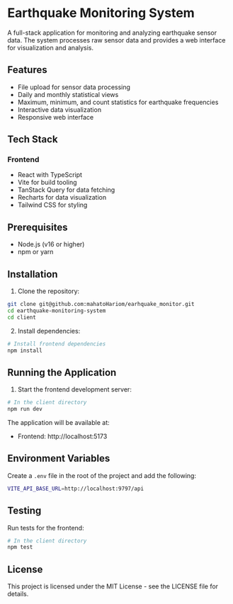 # Earthquake Monitoring System

A full-stack application for monitoring and analyzing earthquake sensor data. The system processes raw sensor data and provides a web interface for visualization and analysis.

## Features

- File upload for sensor data processing
- Daily and monthly statistical views
- Maximum, minimum, and count statistics for earthquake frequencies
- Interactive data visualization
- Responsive web interface

## Tech Stack

### Frontend

- React with TypeScript
- Vite for build tooling
- TanStack Query for data fetching
- Recharts for data visualization
- Tailwind CSS for styling

## Prerequisites

- Node.js (v16 or higher)
- npm or yarn

## Installation

1. Clone the repository:

```bash
git clone git@github.com:mahatoHariom/earhquake_monitor.git
cd earthquake-monitoring-system
cd client
```

2. Install dependencies:

```bash
# Install frontend dependencies
npm install
```

## Running the Application

1. Start the frontend development server:

```bash
# In the client directory
npm run dev
```

The application will be available at:

- Frontend: http://localhost:5173

## Environment Variables

Create a `.env` file in the root of the project and add the following:

```bash
VITE_API_BASE_URL=http://localhost:9797/api
```

## Testing

Run tests for the frontend:

```bash
# In the client directory
npm test
```

## License

This project is licensed under the MIT License - see the LICENSE file for details.

